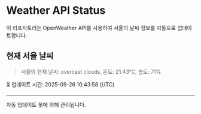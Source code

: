 
# Weather API Status

이 리포지토리는 OpenWeather API를 사용하여 서울의 날씨 정보를 자동으로 업데이트합니다.

## 현재 서울 날씨
> 서울의 현재 날씨: overcast clouds, 온도: 21.43°C, 습도: 71%

⏳ 업데이트 시간: 2025-09-26 10:43:58 (UTC)

---
자동 업데이트 봇에 의해 관리됩니다.
